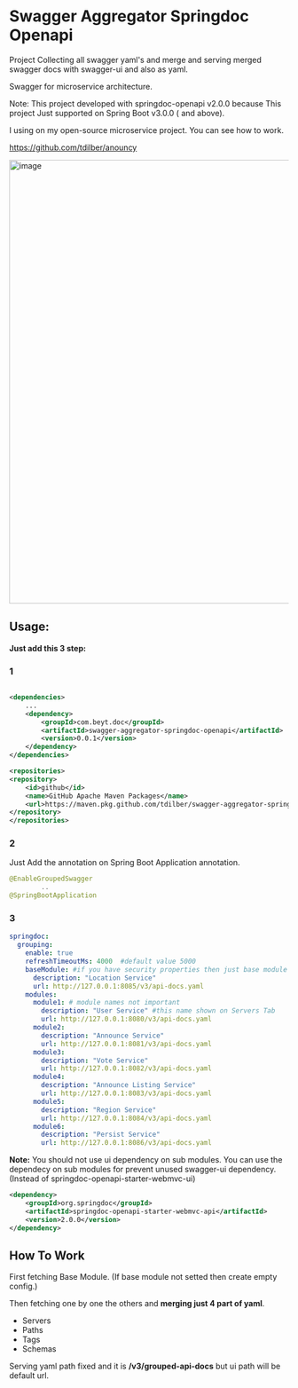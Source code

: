 # Swagger Aggregator Springdoc Openapi

Project Collecting all swagger yaml's and merge and serving merged swagger docs with swagger-ui and also as yaml.

Swagger for microservice architecture.

Note: This project developed with springdoc-openapi v2.0.0 because This project Just supported on Spring Boot v3.0.0 (
and above).

I using on my open-source microservice project. You can see how to work.

https://github.com/tdilber/anouncy

<img width="800" alt="image" src="https://user-images.githubusercontent.com/10117616/207860332-78cff55b-90a9-4cda-8266-a1ea35c2c548.png">

## Usage:

**Just add this 3 step:**

### 1

```xml

<dependencies>
    ...
    <dependency>
        <groupId>com.beyt.doc</groupId>
        <artifactId>swagger-aggregator-springdoc-openapi</artifactId>
        <version>0.0.1</version>
    </dependency>
</dependencies>

<repositories>
<repository>
    <id>github</id>
    <name>GitHub Apache Maven Packages</name>
    <url>https://maven.pkg.github.com/tdilber/swagger-aggregator-springdoc-openapi</url>
</repository>
</repositories>
```

### 2

Just Add the annotation on Spring Boot Application annotation.

```java
@EnableGroupedSwagger
        ..
@SpringBootApplication
```

### 3

```yaml
springdoc:
  grouping:
    enable: true
    refreshTimeoutMs: 4000  #default value 5000
    baseModule: #if you have security properties then just base module properties taking.
      description: "Location Service"
      url: http://127.0.0.1:8085/v3/api-docs.yaml
    modules:
      module1: # module names not important
        description: "User Service" #this name shown on Servers Tab
        url: http://127.0.0.1:8080/v3/api-docs.yaml
      module2:
        description: "Announce Service"
        url: http://127.0.0.1:8081/v3/api-docs.yaml
      module3:
        description: "Vote Service"
        url: http://127.0.0.1:8082/v3/api-docs.yaml
      module4:
        description: "Announce Listing Service"
        url: http://127.0.0.1:8083/v3/api-docs.yaml
      module5:
        description: "Region Service"
        url: http://127.0.0.1:8084/v3/api-docs.yaml
      module6:
        description: "Persist Service"
        url: http://127.0.0.1:8086/v3/api-docs.yaml
```
**Note:** You should not use ui dependency on sub modules. You can use the dependecy on sub modules for prevent unused swagger-ui dependency.
(Instead of springdoc-openapi-starter-webmvc-ui)

```xml 
<dependency>
    <groupId>org.springdoc</groupId>
    <artifactId>springdoc-openapi-starter-webmvc-api</artifactId>
    <version>2.0.0</version>
</dependency>
```

## How To Work

First fetching Base Module. (If base module not setted then create empty config.)

Then fetching one by one the others and **merging just 4 part of yaml**.

- Servers
- Paths
- Tags
- Schemas

Serving yaml path fixed and it is **/v3/grouped-api-docs** but ui path will be default url.
